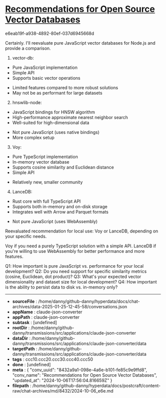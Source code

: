 # [Recommendations for Open Source Vector Databases](https://claude.ai/chat/8432a9a1-098e-4a6e-b101-fe85c9e9ffd8)

e6eab19f-a938-4892-80ef-037d6945668d

 Certainly. I'll reevaluate pure JavaScript vector databases for Node.js and provide a comparison.

1. vector-db:
+ Pure JavaScript implementation
+ Simple API
+ Supports basic vector operations
- Limited features compared to more robust solutions
- May not be as performant for large datasets

2. hnswlib-node:
+ JavaScript bindings for HNSW algorithm
+ High-performance approximate nearest neighbor search
+ Well-suited for high-dimensional data
- Not pure JavaScript (uses native bindings)
- More complex setup

3. Voy:
+ Pure TypeScript implementation
+ In-memory vector database
+ Supports cosine similarity and Euclidean distance
+ Simple API
- Relatively new, smaller community

4. LanceDB:
+ Rust core with full TypeScript API
+ Supports both in-memory and on-disk storage
+ Integrates well with Arrow and Parquet formats
- Not pure JavaScript (uses WebAssembly)

Reevaluated recommendation for local use:
Voy or LanceDB, depending on your specific needs.

Voy if you need a purely TypeScript solution with a simple API.
LanceDB if you're willing to use WebAssembly for better performance and more features.

Q1: How important is pure JavaScript vs. performance for your local development?
Q2: Do you need support for specific similarity metrics (cosine, Euclidean, dot product)?
Q3: What's your expected vector dimensionality and dataset size for local development?
Q4: How important is the ability to persist data to disk vs. in-memory only?

---

* **sourceFile** : /home/danny/github-danny/hyperdata/docs/chat-archives/data-2025-01-25-12-45-58/conversations.json
* **appName** : claude-json-converter
* **appPath** : claude-json-converter
* **subtask** : [undefined]
* **rootDir** : /home/danny/github-danny/transmissions/src/applications/claude-json-converter
* **dataDir** : /home/danny/github-danny/transmissions/src/applications/claude-json-converter/data
* **targetPath** : /home/danny/github-danny/transmissions/src/applications/claude-json-converter/data
* **tags** : ccc10.ccc20.ccc30.ccc40.ccc50
* **done** : [undefined]
* **meta** : {
  "conv_uuid": "8432a9a1-098e-4a6e-b101-fe85c9e9ffd8",
  "conv_name": "Recommendations for Open Source Vector Databases",
  "updated_at": "2024-10-06T17:56:04.816659Z"
}
* **filepath** : /home/danny/github-danny/hyperdata/docs/postcraft/content-raw/chat-archives/md/8432/2024-10-06_e6e.md